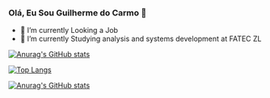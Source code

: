 ### Olá, Eu Sou Guilherme do Carmo  👋

- 🔭 I’m currently Looking a Job
- 🌱 I’m currently Studying analysis and systems development at FATEC ZL
  
[![Anurag's GitHub stats](https://github-readme-stats.vercel.app/api?username=GuilhermeDoCarmoSilveira)](https://github.com/GuilhermeDoCarmoSilveira/github-readme-stats)

[![Top Langs](https://github-readme-stats.vercel.app/api/top-langs/?username=GuilhermeDoCarmoSilveira&layout=donut)](https://github.com/GuilhermeDoCarmoSilveira/github-readme-stats)

[![Anurag's GitHub stats](https://github-readme-stats.vercel.app/api?username=GuilhermeDoCarmoSilveira)](https://github.com/GuilhermeDoCarmoSilveira/github-readme-stats)
